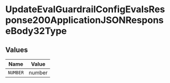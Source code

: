 # UpdateEvalGuardrailConfigEvalsResponse200ApplicationJSONResponseBody32Type


## Values

| Name     | Value    |
| -------- | -------- |
| `NUMBER` | number   |